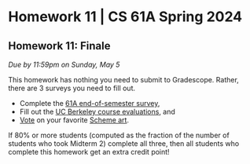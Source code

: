 # Homework 11 | CS 61A Spring 2024

## Homework 11: Finale

_Due by 11:59pm on Sunday, May 5_

This homework has nothing you need to submit to Gradescope. Rather, there are 3 surveys you need to fill out.

-   Complete the [61A end-of-semester survey](https://forms.gle/vY3xWvk71tpF8x8K9),
-   Fill out the [UC Berkeley course evaluations](https://course-evaluations.berkeley.edu/), and
-   [Vote](https://forms.gle/dTzYHR23ZMDQ8URp6) on your favorite [Scheme art](https://cs61a.org/proj/scheme_gallery).

If 80% or more students (computed as the fraction of the number of students who took Midterm 2) complete all three, then all students who complete this homework get an extra credit point!